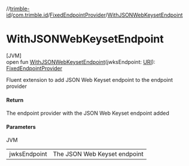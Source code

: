 //[trimble-id](../../../index.md)/[com.trimble.id](../index.md)/[FixedEndpointProvider](index.md)/[WithJSONWebKeysetEndpoint](-with-j-s-o-n-web-keyset-endpoint.md)

# WithJSONWebKeysetEndpoint

[JVM]\
open fun [WithJSONWebKeysetEndpoint](-with-j-s-o-n-web-keyset-endpoint.md)(jwksEndpoint: [URI](https://docs.oracle.com/javase/8/docs/api/java/net/URI.html)): [FixedEndpointProvider](index.md)

Fluent extension to add JSON Web Keyset endpoint to the endpoint provider

#### Return

The endpoint provider with the JSON Web Keyset endpoint added

#### Parameters

JVM

| | |
|---|---|
| jwksEndpoint | The JSON Web Keyset endpoint |
